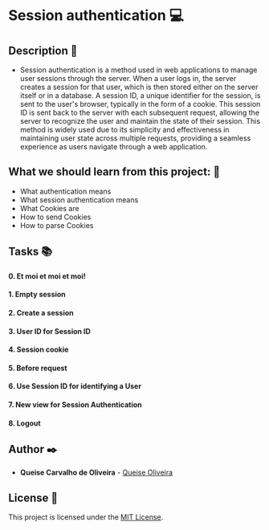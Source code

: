 # **Session authentication** :computer:

## **Description** :speech_balloon:

* Session authentication is a method used in web applications to manage user sessions through the server. When a user logs in, the server creates a session for that user, which is then stored either on the server itself or in a database. A session ID, a unique identifier for the session, is sent to the user's browser, typically in the form of a cookie. This session ID is sent back to the server with each subsequent request, allowing the server to recognize the user and maintain the state of their session. This method is widely used due to its simplicity and effectiveness in maintaining user state across multiple requests, providing a seamless experience as users navigate through a web application.

## **What we should learn from this project:** :bookmark_tabs:

* What authentication means
* What session authentication means
* What Cookies are
* How to send Cookies
* How to parse Cookies


## **Tasks** :books:

#### **0. Et moi et moi et moi!**

#### **1. Empty session**

#### **2. Create a session**

#### **3. User ID for Session ID**

#### **4. Session cookie**

#### **5. Before request**

#### **6. Use Session ID for identifying a User**

#### **7. New view for Session Authentication**

#### **8. Logout**


## **Author** :black_nib:

* **Queise Carvalho de Oliveira** - [Queise Oliveira](https://github.com/Qcarvalhooliveira)


## License :page_with_curl:
This project is licensed under the [MIT License](https://opensource.org/license/mit/).

